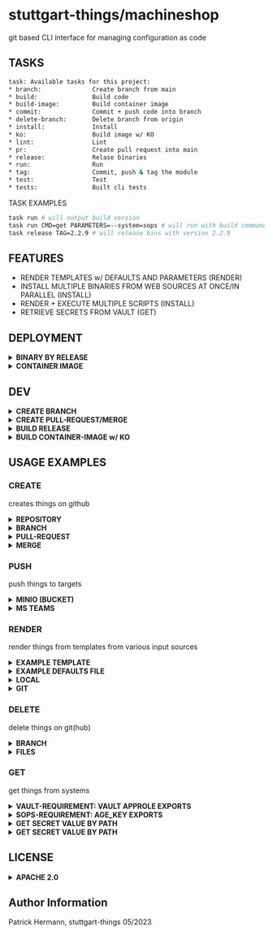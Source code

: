 # stuttgart-things/machineshop

git based CLI interface for managing configuration as code

## TASKS

```bash
task: Available tasks for this project:
* branch:              Create branch from main
* build:               Build code
* build-image:         Build container image
* commit:              Commit + push code into branch
* delete-branch:       Delete branch from origin
* install:             Install
* ko:                  Build image w/ KO
* lint:                Lint
* pr:                  Create pull request into main
* release:             Relase binaries
* run:                 Run
* tag:                 Commit, push & tag the module
* test:                Test
* tests:               Built cli tests
```

TASK EXAMPLES

```bash
task run # will output build version
task run CMD=get PARAMETERS=--system=sops # will run with build command get + parameters
task release TAG=2.2.9 # will release bins with version 2.2.9
```


## FEATURES
* RENDER TEMPLATES w/ DEFAULTS AND PARAMETERS (RENDER)
* INSTALL MULTIPLE BINARIES FROM WEB SOURCES AT ONCE/IN PARALLEL (INSTALL)
* RENDER + EXECUTE MULTIPLE SCRIPTS (INSTALL)
* RETRIEVE SECRETS FROM VAULT (GET)

## DEPLOYMENT

<details><summary><b>BINARY BY RELEASE</b></summary>

```bash
# LINUX x86_64
VERSION=v1.9.0
wget https://github.com/stuttgart-things/machineshop/releases/download/${VERSION}/machineshop_Linux_x86_64.tar.gz
tar xvfz machineshop_Linux_x86_64.tar.gz
sudo mv machineshop /usr/bin/machineshop
rm -rf LICENSE README.md
sudo chmod +x /usr/bin/machineshop
machineshop version
```

</details>

<details><summary><b>CONTAINER IMAGE</b></summary>

```bash
# RUN COMMAND
sudo nerdctl run ghcr.io/stuttgart-things/machineshop/machineshop-9c3178088556daa12a17db5edcc6b5b7:1.9.10 version
```

```bash
# JUMP INTO SHELL
nerdctl run -it --entrypoint bash \
ghcr.io/stuttgart-things/machineshop/machineshop-9c3178088556daa12a17db5edcc6b5b7:1.9.10
```

</details>


## DEV

<details><summary><b>CREATE BRANCH</b></summary>

```bash
task branch
```

</details>

<details><summary><b>CREATE PULL-REQUEST/MERGE</b></summary>

```bash
task pr
```

</details>

<details><summary><b>BUILD RELEASE</b></summary>

```bash
task release TAG=v1.8.0 # EXAMPLE VERSION
```

</details>

<details><summary><b>BUILD CONTAINER-IMAGE w/ KO</b></summary>

```bash
task ko TAG=v1.9.0 # EXAMPLE VERSION
```

</details>

## USAGE EXAMPLES

### CREATE

creates things on github

<details><summary><b>REPOSITORY</b></summary>

```bash
export GITHUB_TOKEN=<GITHUB_TOKEN>

machineshop create \
--kind repo \
--group stuttgart-things \
--repository machineshop2 \
--message "test repository - machineshop" \
--private true
```

</details>

<details><summary><b>BRANCH</b></summary>

```bash
export GITHUB_TOKEN=<GITHUB_TOKEN>

machineshop create \
--kind branch \
--branch hello \
--repository machineshop \
--group stuttgart-things \
--files "Dockerfile:Dockerfile" \
```

</details>

<details><summary><b>PULL-REQUEST</b></summary>

```bash
export GITHUB_TOKEN=<GITHUB_TOKEN>

machineshop create \
--kind pr \
--title test2 \
--branch hello \
--repository machineshop \
--group stuttgart-things
```

</details>

<details><summary><b>MERGE</b></summary>

```bash
export GITHUB_TOKEN=<GITHUB_TOKEN>

machineshop create \
--kind merge \
--group stuttgart-things \
--repository stuttgart-things \
--message "test" \
--merge rebase \
--id 243
```

</details>

### PUSH

push things to targets

<details><summary><b>MINIO (BUCKET)</b></summary>

```bash
export MINIO_ACCESS_KEY=sthings
export MINIO_SECRET_KEY=<PASSWORD>
export MINIO_ADDR=artifacts.automation.sthings-vsphere.labul.sva.de
export MINIO_SECURE=true

machineshop push \
--target minio \
--source pod.yaml \
--destination manifests:pod-example.yaml # <BUCKET>:<OBECTNAME>
```

</details>

<details><summary><b>MS TEAMS</b></summary>

```bash
WEBHOOK_URL=https://365sva.webhook...

machineshop push \
--target teams \
--source "hello from machineshop cli" \
--destination ${WEBHOOK_URL} \
--color blue
```

</details>

### RENDER

render things from templates from various input sources

<details><summary><b>EXAMPLE TEMPLATE</b></summary>

```yaml
---
runs:
  packagePublishHelmChart:
    # FLAT VALUE
    name: package-publish-{{ .chartName }}

# LOOP OVER LIST
{{ range .food }}
- {{ . }}{{ end }}

# RANDOM ELEMENT FROM EXISTING LIST
favoriteFood: {{ .RANDOMfood }}
cpu: {{ .vmConfig_l_cpu }}
ram: {{ .vmConfig_m_ram }}
```

</details>

<details><summary><b>EXAMPLE DEFAULTS FILE</b></summary>

```yaml
---
chartName: helloHelm


food:
  - schnitzel
  - apple
  - hamburger

vmConfig:
  m:
    cpu: 6
    ram: 8192
  l:
    cpu: 8
    ram: 10240
```

</details>

<details><summary><b>LOCAL</b></summary>

```bash
machineshop render \
--source local \
--template ../golang/machineshop/tests/template-square.yaml \
--brackets square \
--output stdout \
--defaults /home/sthings/projects/stuttgart-things/packer/environments/labul-pve.yaml
```

</details>

<details><summary><b>GIT</b></summary>

```bash
machineshop render --source git \
--git https://github.com/stuttgart-things/stuttgart-things.git \
--defaults packer/environments/labul-vsphere.yaml \
--template packer/os/ubuntu23-vsphere.pkr.tpl.hcl \
--output stdout
```

</details>

### DELETE

delete things on git(hub)

<details><summary><b>BRANCH</b></summary>

```bash
export GITHUB_TOKEN=<GITHUB_TOKEN>

machineshop delete \
--kind branch \
--branch hello \
--repository stuttgart-things \
--group stuttgart-things
```

</details>

<details><summary><b>FILES</b></summary>

```bash
export GITHUB_TOKEN=<GITHUB_TOKEN>

machineshop delete \
--kind files \
--branch main \
--repository stuttgart-things \
--group stuttgart-things \
--files ".github/workflows/lint-k8s-manifests.yaml" \
--user patrick-hermann-sva
```

</details>

### GET

get things from systems

<details><summary><b>VAULT-REQUIREMENT: VAULT APPROLE EXPORTS</b></summary>

```bash
export VAULT_NAMESPACE=root
export VAULT_ROLE_ID=1d42d7e7-8c14-e5f9-801d-b3ecef416616
export VAULT_SECRET_ID=623c991f-dd76-c437-2723-bb2ef5b02d87
export VAULT_ADDR=https://≤VAULT_ADDR>[:8200]
```

</details>

<details><summary><b>SOPS-REQUIREMENT: AGE_KEY EXPORTS</b></summary>

```bash
export SOPS_AGE_KEY=AGE-...
# or
export SOPS_AGE_KEY_FILE=home/sthings/projects/golang/sops/sops.key
```

</details>

<details><summary><b>GET SECRET VALUE BY PATH</b></summary>

```bash
machineshop get --path apps/data/scr:password | tail -n +8

machineshop get --path apps/data/scr:password --output file --destination /tmp/password.txt

machineshop get --path kubeconfigs/data/dev21:kubeconfig --output file --destination /tmp/dev211 --b64 true
```

</details>

<details><summary><b>GET SECRET VALUE BY PATH</b></summary>

```bash
machineshop get --system=sops --path=/home/sthings/projects/golang/sops/bla.yaml:password | tail -n +11
```

</details>

## LICENSE

<details><summary><b>APACHE 2.0</b></summary>

Copyright 2023 patrick hermann.

Licensed under the Apache License, Version 2.0 (the "License");
you may not use this file except in compliance with the License.
You may obtain a copy of the License at

    http://www.apache.org/licenses/LICENSE-2.0

Unless required by applicable law or agreed to in writing, software
distributed under the License is distributed on an "AS IS" BASIS,
WITHOUT WARRANTIES OR CONDITIONS OF ANY KIND, either express or implied.
See the License for the specific language governing permissions and
limitations under the License.

</details>

Author Information
------------------
Patrick Hermann, stuttgart-things 05/2023
